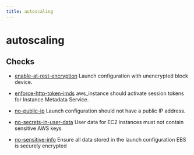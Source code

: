 ```yaml
---
title: autoscaling
---
```


# autoscaling

## Checks


- [enable-at-rest-encryption](enable-at-rest-encryption) Launch configuration with unencrypted block device.

- [enforce-http-token-imds](enforce-http-token-imds) aws_instance should activate session tokens for Instance Metadata Service.

- [no-public-ip](no-public-ip) Launch configuration should not have a public IP address.

- [no-secrets-in-user-data](no-secrets-in-user-data) User data for EC2 instances must not contain sensitive AWS keys

- [no-sensitive-info](no-sensitive-info) Ensure all data stored in the launch configuration EBS is securely encrypted



